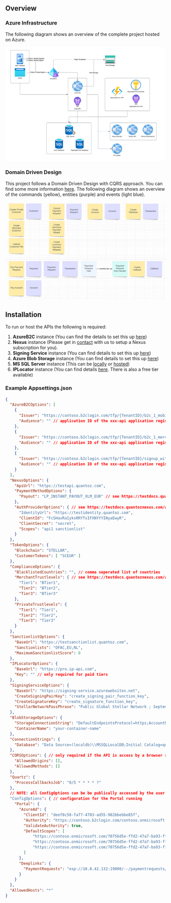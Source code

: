 ## Overview

### Azure Infrastructure

The following diagram shows an overview of the complete project hosted on Azure.

![](../../docs/core_overview.png)

### Domain Driven Design

This project follows a Domain Driven Design with CQRS approach. You can find some more information [here](https://learn.microsoft.com/en-us/dotnet/architecture/microservices/microservice-ddd-cqrs-patterns/ddd-oriented-microservice). The following diagram shows an overview of the commands (yellow), entities (purple) and events (light blue).

![](../../docs/core_ddd_overview.png)

## Installation

To run or host the APIs the following is required:

1. <b>AzureB2C</b> instance (You can find the details to set this up [here](../../azureB2C/README.md))
2. <b>Nexus</b> instance (Please get in [contact](https://quantoz.com/contact/) with us to setup a Nexus subscription for you).
3. <b>Signing Service</b> instance (You can find details to set this up [here](../signing-service/README.md))
4. <b>Azure Blob Storage</b> instance (You can find details to set this up [here](https://learn.microsoft.com/en-us/azure/storage/blobs/blob-containers-portal))
5. <b>MS SQL Server</b> instance (This can be [locally](https://learn.microsoft.com/en-us/sql/database-engine/configure-windows/sql-server-express-localdb?view=sql-server-ver16) or [hosted](https://learn.microsoft.com/en-us/azure/azure-sql/database/single-database-create-quickstart?view=azuresql&tabs=azure-portal))
6. <b>IPLocator</b> instance (You can find details [here](https://ip-api.com/docs/api:json). There is also a free tier available)

### Example Appsettings.json
```json
{
  "AzureB2COptions": [
    {
      "Issuer": "https://contoso.b2clogin.com/tfp/{TenantID}/b2c_1_mobile_signin/v2.0/",
      "Audience": "" // application ID of the xxx-api application registered under AzureB2C
    },
    {
      "Issuer": "https://contoso.b2clogin.com/tfp/{TenantID}/b2c_1_merchant_signin/v2.0/",
      "Audience": "" // application ID of the xxx-api application registered under AzureB2C
    },
    {
      "Issuer": "https://contoso.b2clogin.com/tfp/{TenantID}/signup_withphoneverification/v2.0/",
      "Audience": "" // application ID of the xxx-api application registered under AzureB2C
    }
  ],
  "NexusOptions": {
    "ApiUrl": "https://testapi.quantoz.com",
    "PaymentMethodOptions": {
      "Payout": "LP_INSTANT_PAYOUT_XLM_EUR" // see https://testdocs.quantoznexus.com/articles/configure-nexus/initial_setup.html#payment-methods for information on payment methods.
    },
    "AuthProviderOptions": { // see https://testdocs.quantoznexus.com/articles/start-developing/sd_authentication.html to setup Nexus authentication.
      "IdentityUrl": "https://testidentity.quantoz.com",
      "ClientId": "FcSHavRaIyksRRYTsIFXNYYYINyaEwyR",
      "ClientSecret": "secret",
      "Scopes": "api1 sanctionlist"
    }
  },
  "TokenOptions": {
    "Blockchain": "STELLAR",
    "CustomerTokens": [ "SCEUR" ]
  },
  "ComplianceOptions": {
    "BlacklistedCountries": "", // comma seperated list of countries
    "MerchantTrustlevels": { // see https://testdocs.quantoznexus.com/articles/knowledge-base/kb_trust_levels.html?q=trustlevels for information on trust levels
      "Tier1": "BTier1",
      "Tier2": "BTier2",
      "Tier3": "BTier3"
    },
    "PrivateTrustlevels": {
      "Tier1": "Tier1",
      "Tier2": "Tier2",
      "Tier3": "Tier3"
    }
  },
  "SanctionlistOptions": {
    "BaseUrl": "https://testsanctionlist.quantoz.com",
    "Sanctionlists": "OFAC,EU,NL",
    "MaximumSanctionlistScore": 8
  },
  "IPLocatorOptions": {
    "BaseUrl": "https://pro.ip-api.com",
    "Key": "" // only required for paid tiers
  },
  "SigningServiceOptions": {
    "BaseUrl": "https://signing-service.azurewebsites.net",
    "CreateSigningPairKey": "create_signing_pair_function_key",
    "CreateSignatureKey": "create_signature_function_key",
    "StellarNetworkPassPhrase": "Public Global Stellar Network ; September 2015"
  },
  "BlobStorageOptions": {
    "StorageConnectionString": "DefaultEndpointsProtocol=https;AccountName=yourstorename;AccountKey=yourstorekey;EndpointSuffix=core.windows.net",
    "ContainerName": "your-container-name"
  },
  "ConnectionStrings": {
    "Database": "Data Source=(localdb)\\MSSQLLocalDB;Initial Catalog=quantoz-payments-db;Integrated Security=True;Connect Timeout=30;Encrypt=False;TrustServerCertificate=False;"
  },
  "CORSOptions": { // only required if the API is access by a browser running on a different server. 
    "AllowedOrigins": [],
    "AllowedMethods": []
  },
  "Quartz": {
    "ProcessCallbacksJob": "0/5 * * * * ?"
  },
  // NOTE: all ConfigOptions can be be publically accessed by the user. DO NOT configure any secrets here.
  "ConfigOptions": { // configuration for the Portal running
    "Portal": {
      "AzureAd": {
        "ClientId": "deef8c58-fa77-4703-ad55-982bbebbe85f",
        "Authority": "https://contoso.b2clogin.com/contoso.onmicrosoft.com/B2C_1_merchant_signin",
        "ValidateAuthority": true,
        "DefaultScopes": [ 
            "https://contoso.onmicrosoft.com/70756d5e-ffd2-47a7-ba93-ffa374094c5e/PaymentRequest.Merchant.Create",
            "https://contoso.onmicrosoft.com/70756d5e-ffd2-47a7-ba93-ffa374094c5e/PaymentRequest.Merchant.Read",
            "https://contoso.onmicrosoft.com/70756d5e-ffd2-47a7-ba93-ffa374094c5e/Account.Read"
        ]
      },
      "Deeplinks": {
        "PaymentRequests": "exp://10.8.42.132:19000/--/paymentrequests/{0}"
      }
    }
  },
  "AllowedHosts": "*"
}
```
